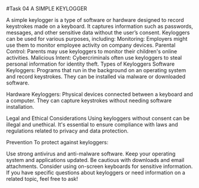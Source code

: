 #Task 04 A SIMPLE KEYLOGGER

A simple keylogger is a type of software or hardware designed to record keystrokes made on a keyboard. It captures information such as passwords, messages, and other sensitive data without the user’s consent. Keyloggers can be used for various purposes, including: Monitoring: Employers might use them to monitor employee activity on company devices. Parental Control: Parents may use keyloggers to monitor their children's online activities. Malicious Intent: Cybercriminals often use keyloggers to steal personal information for identity theft. Types of Keyloggers Software Keyloggers: Programs that run in the background on an operating system and record keystrokes. They can be installed via malware or downloaded software.

Hardware Keyloggers: Physical devices connected between a keyboard and a computer. They can capture keystrokes without needing software installation.

Legal and Ethical Considerations Using keyloggers without consent can be illegal and unethical. It's essential to ensure compliance with laws and regulations related to privacy and data protection.

Prevention To protect against keyloggers:

Use strong antivirus and anti-malware software. Keep your operating system and applications updated. Be cautious with downloads and email attachments. Consider using on-screen keyboards for sensitive information. If you have specific questions about keyloggers or need information on a related topic, feel free to ask!
